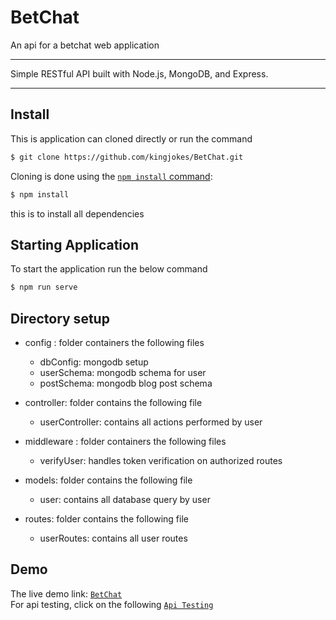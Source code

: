 # BetChat
 An api for a betchat web application
 <hr>
 
 <p>
  Simple RESTful API built with Node.js, MongoDB, and Express.
 </p>
 <hr>
 
## Install

This is application can cloned directly or run the command

```sh
$ git clone https://github.com/kingjokes/BetChat.git
```

Cloning is done using the
[`npm install` command](https://docs.npmjs.com/getting-started/installing-npm-packages-locally):

```sh
$ npm install 
```
this is to install all dependencies

## Starting Application
 To start the application run the below command
 
 ```sh
 $ npm run serve
 
 ```
 ## Directory setup
  * config : folder containers the following files
    * dbConfig: mongodb setup
    * userSchema: mongodb schema for user
    * postSchema: mongodb blog post schema
  * controller: folder contains the following file
    * userController: contains all actions performed by user
  
  * middleware : folder containers the following files
    * verifyUser: handles token verification on authorized routes

  * models: folder contains the following file
    * user: contains all database query by user
 
  * routes: folder contains the following file
    * userRoutes: contains all user routes


## Demo
 The live demo link: [`BetChat`](https://heroku.betchat.com)
 <br>
 For api testing, click on the following [`Api Testing`](https://heroku.betchat.com/api-docs)
 
